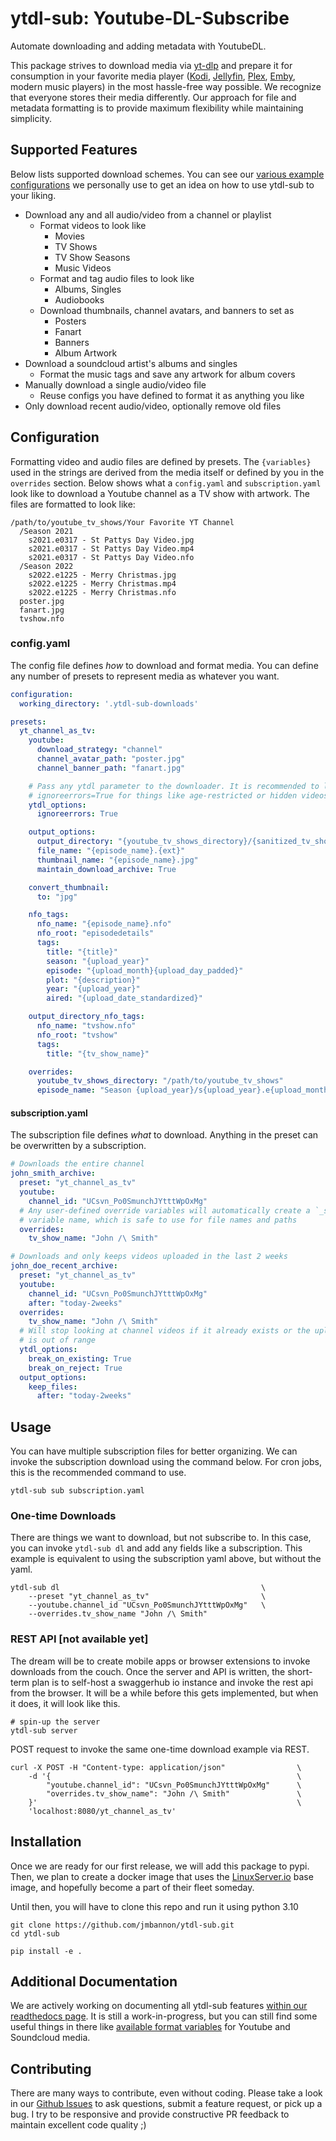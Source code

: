 # ytdl-sub: Youtube-DL-Subscribe
Automate downloading and adding metadata with YoutubeDL.

This package strives to download media via 
[yt-dlp](https://github.com/yt-dlp/yt-dlp)
and prepare it for consumption in your favorite media player
([Kodi](https://github.com/xbmc/xbmc), 
[Jellyfin](https://github.com/jellyfin/jellyfin), 
[Plex](https://github.com/plexinc/pms-docker),
[Emby](https://github.com/plexinc/pms-docker),
modern music players)
in the most hassle-free way possible. We recognize that everyone stores their 
media differently. Our approach for file and metadata formatting is to provide
maximum flexibility while maintaining simplicity.

## Supported Features
Below lists supported download schemes. You can see our
[various example configurations](examples/README.md)
we personally use to get an idea on how to use ytdl-sub to your liking.

- Download any and all audio/video from a channel or playlist
  - Format videos to look like
    - Movies
    - TV Shows
    - TV Show Seasons
    - Music Videos
  - Format and tag audio files to look like
    - Albums, Singles
    - Audiobooks
  - Download thumbnails, channel avatars, and banners to set as
    - Posters
    - Fanart
    - Banners
    - Album Artwork
- Download a soundcloud artist's albums and singles
  - Format the music tags and save any artwork for album covers
- Manually download a single audio/video file
  - Reuse configs you have defined to format it as anything you like
- Only download recent audio/video, optionally remove old files


## Configuration
Formatting video and audio files are defined by presets. The `{variables}` used
in the strings are derived from the media itself or defined by you in the `overrides`
section. Below shows what a `config.yaml` and `subscription.yaml` look like to 
download a Youtube channel as a TV show with artwork. The files are formatted
to look like:
```
/path/to/youtube_tv_shows/Your Favorite YT Channel
  /Season 2021
    s2021.e0317 - St Pattys Day Video.jpg
    s2021.e0317 - St Pattys Day Video.mp4
    s2021.e0317 - St Pattys Day Video.nfo
  /Season 2022
    s2022.e1225 - Merry Christmas.jpg
    s2022.e1225 - Merry Christmas.mp4
    s2022.e1225 - Merry Christmas.nfo
  poster.jpg
  fanart.jpg
  tvshow.nfo
```

### config.yaml
The config file defines _how_ to download and format media. You can define any
number of presets to represent media as whatever you want.
```yaml
configuration:
  working_directory: '.ytdl-sub-downloads'

presets:
  yt_channel_as_tv:
    youtube:
      download_strategy: "channel"
      channel_avatar_path: "poster.jpg"
      channel_banner_path: "fanart.jpg"

    # Pass any ytdl parameter to the downloader. It is recommended to leave
    # ignoreerrors=True for things like age-restricted or hidden videos.
    ytdl_options:
      ignoreerrors: True

    output_options:
      output_directory: "{youtube_tv_shows_directory}/{sanitized_tv_show_name}"
      file_name: "{episode_name}.{ext}"
      thumbnail_name: "{episode_name}.jpg"
      maintain_download_archive: True

    convert_thumbnail:
      to: "jpg"

    nfo_tags:
      nfo_name: "{episode_name}.nfo"
      nfo_root: "episodedetails"
      tags:
        title: "{title}"
        season: "{upload_year}"
        episode: "{upload_month}{upload_day_padded}"
        plot: "{description}"
        year: "{upload_year}"
        aired: "{upload_date_standardized}"

    output_directory_nfo_tags:
      nfo_name: "tvshow.nfo"
      nfo_root: "tvshow"
      tags:
        title: "{tv_show_name}"

    overrides:
      youtube_tv_shows_directory: "/path/to/youtube_tv_shows"
      episode_name: "Season {upload_year}/s{upload_year}.e{upload_month_padded}{upload_day_padded} - {sanitized_title}"
```

#### subscription.yaml
The subscription file defines _what_ to download. Anything in the preset can be
overwritten by a subscription.

```yaml
# Downloads the entire channel
john_smith_archive:
  preset: "yt_channel_as_tv"
  youtube:
    channel_id: "UCsvn_Po0SmunchJYtttWpOxMg"
  # Any user-defined override variables will automatically create a `_sanitized`
  # variable name, which is safe to use for file names and paths
  overrides:
    tv_show_name: "John /\ Smith"

# Downloads and only keeps videos uploaded in the last 2 weeks
john_doe_recent_archive:
  preset: "yt_channel_as_tv"
  youtube:
    channel_id: "UCsvn_Po0SmunchJYtttWpOxMg"
    after: "today-2weeks"
  overrides:
    tv_show_name: "John /\ Smith"
  # Will stop looking at channel videos if it already exists or the upload date
  # is out of range
  ytdl_options:
    break_on_existing: True
    break_on_reject: True
  output_options:
    keep_files:
      after: "today-2weeks"
```

## Usage
You can have multiple subscription files for better organizing. We can invoke
the subscription download using the command below. For cron jobs, this is the
recommended command to use.
```shell
ytdl-sub sub subscription.yaml
```

### One-time Downloads
There are things we want to download, but not subscribe to. In this case, you
can invoke `ytdl-sub dl` and add any fields like a subscription. This example is
equivalent to using the subscription yaml above, but without the yaml.
```shell
ytdl-sub dl                                             \
    --preset "yt_channel_as_tv"                         \
    --youtube.channel_id "UCsvn_Po0SmunchJYtttWpOxMg"   \
    --overrides.tv_show_name "John /\ Smith"
```

### REST API [not available yet]
The dream will be to create mobile apps or browser extensions to invoke
downloads from the couch. Once the server and API is written, the short-term
plan is to self-host a swaggerhub io instance and invoke the rest api from the
browser. It will be a while before this gets implemented, but when it does, it
will look like this.
```commandline
# spin-up the server
ytdl-sub server
```
POST request to invoke the same one-time download example via REST.
```commandline
curl -X POST -H "Content-type: application/json"                \
    -d '{                                                       \
        "youtube.channel_id": "UCsvn_Po0SmunchJYtttWpOxMg"      \
        "overrides.tv_show_name": "John /\ Smith"               \
    }'                                                          \
    'localhost:8080/yt_channel_as_tv'
```

## Installation
Once we are ready for our first release, we will add this package to pypi. Then,
we plan to create a docker image that uses the
[LinuxServer.io](https://www.linuxserver.io/)
base image, and hopefully become a part of their fleet someday.

Until then, you will have to clone this repo and run it using python 3.10
```commandline
git clone https://github.com/jmbannon/ytdl-sub.git
cd ytdl-sub

pip install -e .
```

## Additional Documentation
We are actively working on documenting all ytdl-sub features
[within our readthedocs page](https://ytdl-sub.readthedocs.io/en/latest/).
It is still a work-in-progress, but you can still find some useful things
in there like
[available format variables](https://ytdl-sub.readthedocs.io/en/latest/config/format_variables/index.html)
for Youtube and Soundcloud media.

## Contributing
There are many ways to contribute, even without coding. Please take a look in
our [Github Issues](https://github.com/jmbannon/ytdl-sub/issues) to ask
questions, submit a feature request, or pick up a bug. I try to be responsive
and provide constructive PR feedback to maintain excellent code quality ;)